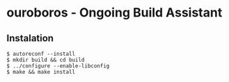 ouroboros - Ongoing Build Assistant
===================================


Instalation
-----------

	$ autoreconf --install
	$ mkdir build && cd build
	$ ../configure --enable-libconfig
	$ make && make install
